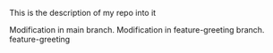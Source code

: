 This is the description of my repo into it

Modification in main branch.
 Modification in feature-greeting branch.
 feature-greeting
